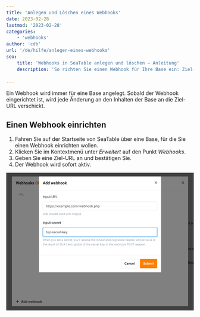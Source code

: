 ```yaml
---
title: 'Anlegen und Löschen eines Webhooks'
date: 2023-02-28
lastmod: '2023-02-28'
categories:
    - 'webhooks'
author: 'cdb'
url: '/de/hilfe/anlegen-eines-webhooks'
seo:
    title: 'Webhooks in SeaTable anlegen und löschen – Anleitung'
    description: 'So richten Sie einen Webhook für Ihre Base ein: Ziel-URL eingeben, aktivieren und Änderungen automatisch empfangen. Schnelle Schritte für Einrichtung und Entfernung.'

---
```


Ein Webhook wird immer für eine Base angelegt. Sobald der Webhook eingerichtet ist, wird jede Änderung an den Inhalten der Base an die Ziel-URL verschickt.

## Einen Webhook einrichten

1. Fahren Sie auf der Startseite von SeaTable über eine Base, für die Sie einen Webhook einrichten wollen.
2. Klicken Sie im Kontextmenü unter _Erweitert_ auf den Punkt _Webhooks_.
3. Geben Sie eine Ziel-URL an und bestätigen Sie.
4. Der Webhook wird sofort aktiv.

![Formular zum Erzeugen eines Webhooks in SeaTable](images/seatable-webhook.png)
